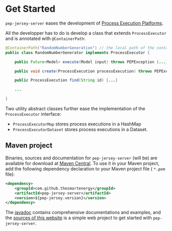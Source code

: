 # Get Started

`pep-jersey-server` eases the development of [Process Execution Platforms](platform.html). 

All the developper has to do is develop a class that extends `ProcessExecutor` and is annotated with `@ContainerPath`:

```java
@ContainerPath("RandomNumberGeneration") // the local path of the container on the server
public class RandomNumberGenerator implements ProcessExecutor {

    public Future<Model> execute(Model input) throws PEPException {...}

    public void create(ProcessExecution processExecution) throws PEPException {...}

    public ProcessExecution find(String id) {...}

    ...

}
```

Two utility abstract classes further ease the implementation of the `ProcessExecutor` interface:

- `ProcessExecutorMap` stores process executions in a HashMap
- `ProcessExecutorDataset` stores process executions in a Dataset.

## Maven project

Binaries, sources and documentation for `pep-jersey-server` (will be) are available for download at [Maven Central](http://search.maven.org/#search%7Cga%7C1%7Cpep-jersey%22). To use it in your Maven project, add the following dependency declaration to your Maven project file ( `*.pom` file):
 
```xml
<dependency>
    <groupId>com.github.thesmartenergy</groupId>
    <artifactId>pep-jersey-server</artifactId>
    <version>${pep-jersey.version}</version>
</dependency>
```

The [javadoc](https://w3id.org/pep/apidocs/index.html) contains comprehensive documentations and examples, and the [sources of this website](https://github.com/thesmartenergy/pep/tree/master/rdfp-website) is a simple web project to get started with `pep-jersey-server`. 

